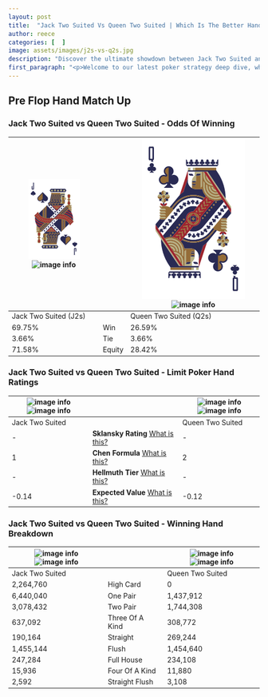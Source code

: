 ```yaml
---
layout: post
title:  "Jack Two Suited Vs Queen Two Suited | Which Is The Better Hand In Poker? A Complete Guide"
author: reece
categories: [  ]
image: assets/images/j2s-vs-q2s.jpg
description: "Discover the ultimate showdown between Jack Two Suited and Queen Two Suited in poker! Uncover the odds, strategies, and scenarios where one hand triumphs over the other. Get ready to up your poker game with this thrilling analysis."
first_paragraph: "<p>Welcome to our latest poker strategy deep dive, where we're pitting two distinct hands against each other in a high-stakes showdown: Jack Two Suited vs Queen Two Suited.</p><p>In the dynamic world of poker, every decision counts, and knowing which hand holds the upper hand is key to your success at the table.</p><p>In this article, we'll dissect these two hands, explore the scenarios where one dominates the other, and equip you with the knowledge to make strategic choices that can tip the odds in your favor.</p><p>Get ready to unravel the intriguing dynamics of these poker hands and elevate your game to new heights.</p>"
---
```




[comment]: # (sp0)

## Pre Flop Hand Match Up

<div class="table hand-ratings" markdown="1"> 



### Jack Two Suited vs Queen Two Suited - Odds Of Winning


    
| ![image info](assets/images/hand1/J.png) ![image info](assets/images/hand1/2s.png) |  | ![image info](assets/images/hand2/Q.png) ![image info](assets/images/hand2/2s.png) |
| -------- | -------- | -------- |
| Jack Two Suited (J2s) |  | Queen Two Suited (Q2s) |
| 69.75% | Win | 26.59% |
| 3.66% | Tie | 3.66% |
| 71.58% | Equity | 28.42% |




[comment]: # (sp1)



### Jack Two Suited vs Queen Two Suited - Limit Poker Hand Ratings


    
| ![image info](https://www.riverpairs.com/assets/images/hand1/J.png) ![image info](https://www.riverpairs.com/assets/images/hand1/2s.png) |  | ![image info](https://www.riverpairs.com/assets/images/hand2/Q.png) ![image info](https://www.riverpairs.com/assets/images/hand2/2s.png) |
| -------- | -------- | -------- |
| Jack Two Suited |  | Queen Two Suited |
| - | **Sklansky Rating** [What is this?](/sklansky-rating-explained) | - |
| 1 | **Chen Formula** [What is this?](/chen-formula-explained) | 2 |
| - | **Hellmuth Tier** [What is this?](/Hellmuth-tier-explained) | - |
| -0.14 | **Expected Value** [What is this?](/expected-value-explained) | -0.12 |




[comment]: # (sp2)



### Jack Two Suited vs Queen Two Suited - Winning Hand Breakdown


    
| ![image info](https://www.riverpairs.com/assets/images/hand1/J.png) ![image info](https://www.riverpairs.com/assets/images/hand1/2s.png) |  | ![image info](https://www.riverpairs.com/assets/images/hand2/Q.png) ![image info](https://www.riverpairs.com/assets/images/hand2/2s.png) |
| -------- | -------- | -------- |
| Jack Two Suited |  | Queen Two Suited |
| 2,264,760 | High Card | 0 |
| 6,440,040 | One Pair | 1,437,912 |
| 3,078,432 | Two Pair | 1,744,308 |
| 637,092 | Three Of A Kind | 308,772 |
| 190,164 | Straight | 269,244 |
| 1,455,144 | Flush | 1,454,640 |
| 247,284 | Full House | 234,108 |
| 15,936 | Four Of A Kind | 11,880 |
| 2,592 | Straight Flush | 3,108 |




[comment]: # (sp3)



</div>

[comment]: # (sp4)



[comment]: # (sp5)


